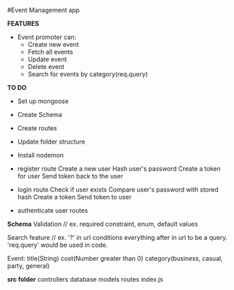 #Event Management app

**FEATURES**
* Event promoter can:
     * Create new event
     * Fetch all events
     * Update event
     * Delete event
     * Search for events by category(req.query)


**TO DO**
* Set up mongoose 
* Create Schema
* Create routes 
* Update folder structure
* Install nodemon

* register route
   Create a new user 
   Hash user's password
   Create a token for user
   Send token back to the user

* login route
    Check if user exists
    Compare user's password with stored hash
    Create a token 
    Send token to user
* authenticate user routes 

**Schema**
   Validation
   // ex. required constraint, enum, default values
  
   Search feature
   // ex. '?' in url conditions everything after in url to be a query. 'req.query' would be used in code.

Event:
    title(String)
    cost(Number greater than 0)
    category(business, casual, party, general)
    


**src folder**
     controllers
     database
     models 
     routes
     index.js
